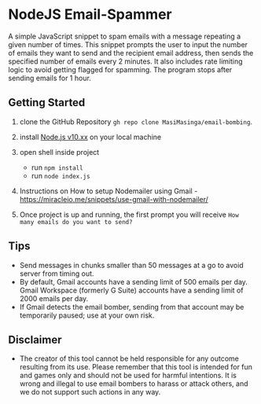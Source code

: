 # NodeJS Email-Spammer
A simple JavaScript snippet to spam emails with a message repeating a given number of times.
This snippet prompts the user to input the number of emails they want to send and the recipient email address, then sends the specified number of emails every 2 minutes. It also includes rate limiting logic to avoid getting flagged for spamming. The program stops after sending emails for 1 hour.

## Getting Started

1. clone the GitHub Repository `gh repo clone MasiMasinga/email-bombing`.

2. install [Node.js v10.xx](https://nodejs.org/en/) on your local machine

3. open shell inside project
    * run ``npm install``
    * run ``node index.js``

4. Instructions on How to setup Nodemailer using Gmail - https://miracleio.me/snippets/use-gmail-with-nodemailer/

5. Once project is up and running, the first prompt you will receive ``How many emails do you want to send? ``

## Tips
- Send messages in chunks smaller than 50 messages at a go to avoid server from timing out.
- By default, Gmail accounts have a sending limit of 500 emails per day. Gmail Workspace (formerly G Suite) accounts have a sending limit of 2000 emails per day.
- If Gmail detects the email bomber, sending from that account may be temporarily paused; use at your own risk.

## Disclaimer
- The creator of this tool cannot be held responsible for any outcome resulting from its use. Please remember that this tool is intended for fun and games only and should not be used for harmful intentions. It is wrong and illegal to use email bombers to harass or attack others, and we do not support such actions in any way.




